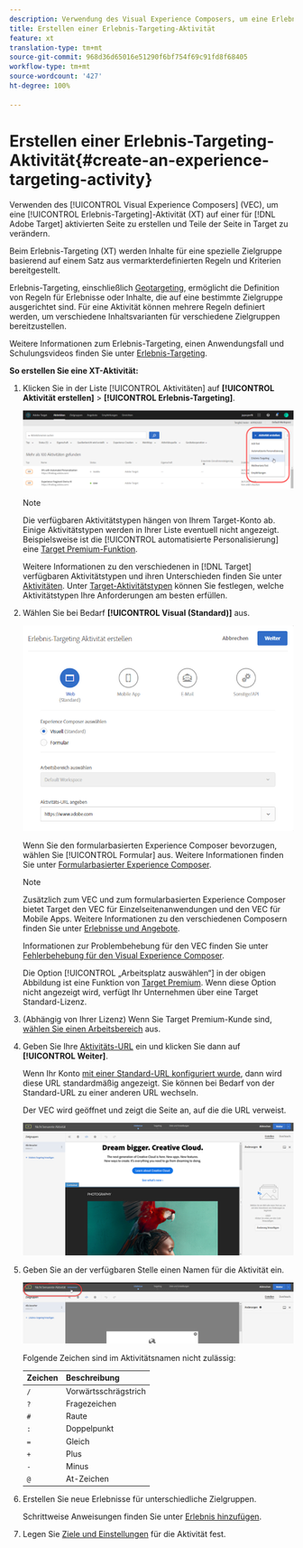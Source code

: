 ```yaml
---
description: Verwendung des Visual Experience Composers, um eine Erlebnis-Targeting-Aktivität (XT) auf einer für Target aktivierten Seite zu erstellen und Teile der Seite in Adobe Target zu verändern.
title: Erstellen einer Erlebnis-Targeting-Aktivität
feature: xt
translation-type: tm+mt
source-git-commit: 968d36d65016e51290f6bf754f69c91fd8f68405
workflow-type: tm+mt
source-wordcount: '427'
ht-degree: 100%

---
```



# Erstellen einer Erlebnis-Targeting-Aktivität{#create-an-experience-targeting-activity}

Verwenden des [!UICONTROL Visual Experience Composers] (VEC), um eine [!UICONTROL Erlebnis-Targeting]-Aktivität (XT) auf einer für [!DNL Adobe Target] aktivierten Seite zu erstellen und Teile der Seite in Target zu verändern.

Beim Erlebnis-Targeting (XT) werden Inhalte für eine spezielle Zielgruppe basierend auf einem Satz aus vermarkterdefinierten Regeln und Kriterien bereitgestellt.

Erlebnis-Targeting, einschließlich [Geotargeting](/help/c-target/c-audiences/c-target-rules/geo.md), ermöglicht die Definition von Regeln für Erlebnisse oder Inhalte, die auf eine bestimmte Zielgruppe ausgerichtet sind. Für eine Aktivität können mehrere Regeln definiert werden, um verschiedene Inhaltsvarianten für verschiedene Zielgruppen bereitzustellen.

Weitere Informationen zum Erlebnis-Targeting, einen Anwendungsfall und Schulungsvideos finden Sie unter [Erlebnis-Targeting](/help/c-activities/t-experience-target/experience-target.md).

**So erstellen Sie eine XT-Aktivität:**

1. Klicken Sie in der Liste [!UICONTROL Aktivitäten] auf **[!UICONTROL Aktivität erstellen]** > **[!UICONTROL Erlebnis-Targeting]**.

   ![Aktivität erstellen > Erlebnis-Targeting](/help/c-activities/t-experience-target/t-xt-create/assets/xt_select-1.png)

   >[!NOTE]
   >
   >Die verfügbaren Aktivitätstypen hängen von Ihrem Target-Konto ab. Einige Aktivitätstypen werden in Ihrer Liste eventuell nicht angezeigt. Beispielsweise ist die [!UICONTROL automatisierte Personalisierung] eine [Target Premium-Funktion](/help/c-intro/intro.md#premium).
   >
   >Weitere Informationen zu den verschiedenen in [!DNL Target] verfügbaren Aktivitätstypen und ihren Unterschieden finden Sie unter [Aktivitäten](/help/c-activities/activities.md#concept_D317A95A1AB54674BA7AB65C7985BA03). Unter [Target-Aktivitätstypen](/help/c-activities/target-activities-guide.md) können Sie festlegen, welche Aktivitätstypen Ihre Anforderungen am besten erfüllen.

1. Wählen Sie bei Bedarf **[!UICONTROL Visual (Standard)]** aus.

   ![Erstellen des Dialogfeldes „Erlebnis-Targeting-Aktivität“](/help/c-activities/t-experience-target/t-xt-create/assets/form_url-new.png)

   Wenn Sie den formularbasierten Experience Composer bevorzugen, wählen Sie [!UICONTROL Formular] aus. Weitere Informationen finden Sie unter [Formularbasierter Experience Composer](/help/c-experiences/form-experience-composer.md).

   >[!NOTE]
   >
   >Zusätzlich zum VEC und zum formularbasierten Experience Composer bietet Target den VEC für Einzelseitenanwendungen und den VEC für Mobile Apps. Weitere Informationen zu den verschiedenen Composern finden Sie unter [Erlebnisse und Angebote](/help/c-experiences/experiences.md).
   >
   >Informationen zur Problembehebung für den VEC finden Sie unter [Fehlerbehebung für den Visual Experience Composer](/help/c-experiences/c-visual-experience-composer/r-troubleshoot-composer/troubleshoot-composer.md).
   >
   >Die Option [!UICONTROL „Arbeitsplatz auswählen“] in der obigen Abbildung ist eine Funktion von [Target Premium](/help/c-intro/intro.md). Wenn diese Option nicht angezeigt wird, verfügt Ihr Unternehmen über eine Target Standard-Lizenz.

1. (Abhängig von Ihrer Lizenz) Wenn Sie Target Premium-Kunde sind, [wählen Sie einen Arbeitsbereich](/help/administrating-target/c-user-management/property-channel/property-channel.md) aus.

1. Geben Sie Ihre [Aktivitäts-URL](/help/c-activities/t-experience-target/t-xt-create/xt-activity-url.md#concept_D28549AAA0A14E3BB5F05F32BE8ABC90) ein und klicken Sie dann auf **[!UICONTROL Weiter]**.

   Wenn Ihr Konto [mit einer Standard-URL konfiguriert wurde](/help/administrating-target/visual-experience-composer-set-up.md), dann wird diese URL standardmäßig angezeigt. Sie können bei Bedarf von der Standard-URL zu einer anderen URL wechseln.

   Der VEC wird geöffnet und zeigt die Seite an, auf die die URL verweist.

   ![Erlebnis-Targeting-Aktivität im VEC](/help/c-activities/t-experience-target/t-xt-create/assets/xt-in-vec.png)

1. Geben Sie an der verfügbaren Stelle einen Namen für die Aktivität ein.

   ![Namensfeld](/help/c-activities/t-experience-target/t-xt-create/assets/xt_name-new.png)

   Folgende Zeichen sind im Aktivitätsnamen nicht zulässig:

   | Zeichen | Beschreibung |
   |--- |--- |
   | `/` | Vorwärtsschrägstrich |
   | `?` | Fragezeichen |
   | `#` | Raute |
   | `:` | Doppelpunkt |
   | `=` | Gleich |
   | `+` | Plus |
   | `-` | Minus |
   | `@` | At-Zeichen |

1. Erstellen Sie neue Erlebnisse für unterschiedliche Zielgruppen.

   Schrittweise Anweisungen finden Sie unter [Erlebnis hinzufügen](/help/c-activities/t-experience-target/t-xt-create/xt-add-experience.md).

1. Legen Sie [Ziele und Einstellungen](/help/c-activities/t-experience-target/t-xt-create/xt-goals-and-settings.md#reference_B25389FD6F3A4989801E740364B089CC) für die Aktivität fest.